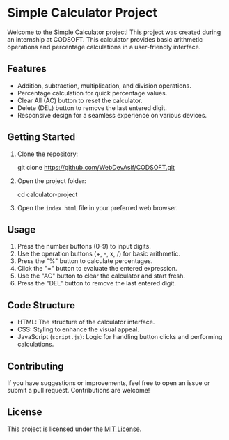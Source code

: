 # Simple Calculator Project

Welcome to the Simple Calculator project! This project was created during an internship at CODSOFT. This calculator provides basic arithmetic operations and percentage calculations in a user-friendly interface.

## Features

- Addition, subtraction, multiplication, and division operations.
- Percentage calculation for quick percentage values.
- Clear All (AC) button to reset the calculator.
- Delete (DEL) button to remove the last entered digit.
- Responsive design for a seamless experience on various devices.

## Getting Started

1. Clone the repository:

   git clone https://github.com/WebDevAsif/CODSOFT.git

2. Open the project folder:

   cd calculator-project

3. Open the `index.html` file in your preferred web browser.

## Usage

1. Press the number buttons (0-9) to input digits.
2. Use the operation buttons (+, -, x, /) for basic arithmetic.
3. Press the "%" button to calculate percentages.
4. Click the "=" button to evaluate the entered expression.
5. Use the "AC" button to clear the calculator and start fresh.
6. Press the "DEL" button to remove the last entered digit.

## Code Structure

- HTML: The structure of the calculator interface.
- CSS: Styling to enhance the visual appeal.
- JavaScript (`script.js`): Logic for handling button clicks and performing calculations.

## Contributing

If you have suggestions or improvements, feel free to open an issue or submit a pull request. Contributions are welcome!

## License

This project is licensed under the [MIT License](LICENSE).
